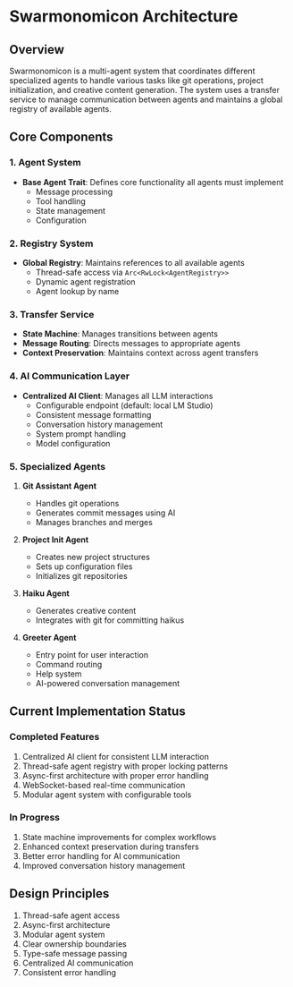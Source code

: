 # Swarmonomicon Architecture

## Overview
Swarmonomicon is a multi-agent system that coordinates different specialized agents to handle various tasks like git operations, project initialization, and creative content generation. The system uses a transfer service to manage communication between agents and maintains a global registry of available agents.

## Core Components

### 1. Agent System
- **Base Agent Trait**: Defines core functionality all agents must implement
  - Message processing
  - Tool handling
  - State management
  - Configuration

### 2. Registry System
- **Global Registry**: Maintains references to all available agents
  - Thread-safe access via `Arc<RwLock<AgentRegistry>>`
  - Dynamic agent registration
  - Agent lookup by name

### 3. Transfer Service
- **State Machine**: Manages transitions between agents
- **Message Routing**: Directs messages to appropriate agents
- **Context Preservation**: Maintains context across agent transfers

### 4. AI Communication Layer
- **Centralized AI Client**: Manages all LLM interactions
  - Configurable endpoint (default: local LM Studio)
  - Consistent message formatting
  - Conversation history management
  - System prompt handling
  - Model configuration

### 5. Specialized Agents
1. **Git Assistant Agent**
   - Handles git operations
   - Generates commit messages using AI
   - Manages branches and merges

2. **Project Init Agent**
   - Creates new project structures
   - Sets up configuration files
   - Initializes git repositories

3. **Haiku Agent**
   - Generates creative content
   - Integrates with git for committing haikus

4. **Greeter Agent**
   - Entry point for user interaction
   - Command routing
   - Help system
   - AI-powered conversation management

## Current Implementation Status

### Completed Features
1. Centralized AI client for consistent LLM interaction
2. Thread-safe agent registry with proper locking patterns
3. Async-first architecture with proper error handling
4. WebSocket-based real-time communication
5. Modular agent system with configurable tools

### In Progress
1. State machine improvements for complex workflows
2. Enhanced context preservation during transfers
3. Better error handling for AI communication
4. Improved conversation history management

## Design Principles
1. Thread-safe agent access
2. Async-first architecture
3. Modular agent system
4. Clear ownership boundaries
5. Type-safe message passing
6. Centralized AI communication
7. Consistent error handling
